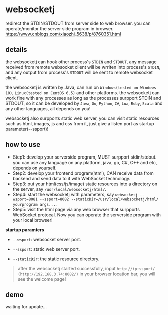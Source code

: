 # websocketj
redirect the STDIN/STDOUT from server side to web browser. you can operate/monitor the server side program in browser.
https://www.cnblogs.com/xiaozhi_5638/p/8760351.html

## details

the websocketj can hook other process's `STDIN` and `STDOUT`, any message received from remote websocket client will be wrriten into process's `STDIN`, and any output from process's `STDOUT` will be sent to remote websocket client.

the websocketj is written by Java, can run on `Windows(tested on Windows 10)`, `Linux(tested on CentOS 6.5)` and other platforms. the websocketj can work fine with any processes as long as the processes surpport STDIN and STDOUT, so it can be developed by `Java`, `Go`, `Python`, `C#`, `Lua`, `Ruby`, `Scala` and any other languages, all depends on you!

websocketj also surpports static web server, you can visit static resources such as html, images, js and css from it, just give a listen port as startup parameter(--ssport)!


## how to use

- Step1: develop your serverside program, MUST surpport stdin/stdout. you can use any language on any platform, java, go, C#, C++ and etc, depends on yourself.
- Step2: develop your frontend program(html), CAN receive data from backend and send data to it with WebSocket technology.
- Step3: put your html(css/js/image) static resources into a directory on the server, say `/usr/local/websocketj/html/`.
- Step4: start the websocketj with parameters, say `websocketj --wsport=8081 --ssport=8082 --staticDir=/usr/local/websocketj/html/ yourprogram args...`.
- Step5: visit the html page via any web browser that surpports WebSocket protocal. Now you can operate the serverside program with your local browser!

**startup paramters**

- `--wsport`: websocket server port.

- `--ssport`: static web server port.

- `--staticDir`: the static resource directory.


>after the websocketj started successfully, input `http://ip:ssport/ (http://192.168.3.74:8082/)` in your browser location bar, you will see the welcome page!


## demo
waiting for update...


